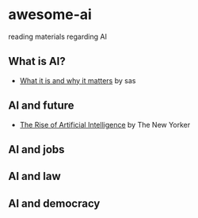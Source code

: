 # awesome-ai
reading materials regarding AI

## What is AI?
* [What it is and why it matters](https://www.sas.com/en_us/insights/analytics/what-is-artificial-intelligence.html) by sas


## AI and future
* [The Rise of Artificial Intelligence](https://www.newyorker.com/books/double-take/sunday-reading-the-rise-of-artificial-intelligence/amp) by The New Yorker
## AI and jobs

## AI and law

## AI and democracy


